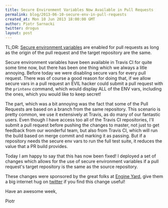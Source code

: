 ```yaml
---
title: Secure Environment Variables Now Available in Pull Requests
permalink: blog/2013-06-10-secure-env-in-pull-requests
created_at: Mon 10 Jun 2013 18:00:00 GMT
author: Piotr Sarnacki
twitter: drogus
layout: post
---
```


TL;DR: [Secure environment variables](http://about.travis-ci.org/docs/user/build-configuration/#Secure-environment-variables)
are enabled for pull requests as long as the origin of the pull request and the target repository are the same.

Secure environment variables have been available in Travis CI for quite some time now,
but there has been one thing which we always a litle annoying. Before today we were
disabling secure vars for every pull request. There was of course a good reason
for doing that, if we allow secure vars in a pull request an EVIL hacker
could submit a pull request with the `printenv` command, which would display
ALL of the ENV vars, including the ones, which you would like to keep secret!

The part, which was a bit annoying was the fact that some of the Pull
Requests are based on a branch from the same repository. This scenario is
pretty common, we use it extensively at Travis, as do many of our fantastic users. 
Even though I have access too all of the Travis CI repositories, I'll submit a pull request 
before pushing the changes to master, not just to get feedback from
our wonderful team, but also from Travis CI, which will run the build based on
merge commit and marking it as passing. But if a repository needs the secure env vars 
to run the full test suite, it reduces the value that a PR build provides.

Today I am happy to say that this has now been fixed! I deployed a set of changes which allows 
for the use of secure environment variables if a pull request's target repository
is the same as the source repository.

These changes were sponsored by the great folks at [Engine Yard](https://www.engineyard.com),
give them a big internet hug on [twitter](https://twitter.com/engineyard) if
you find this change useful!

Have an awesome week,

Piotr
